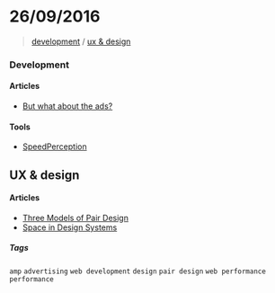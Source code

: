 # 26/09/2016

> [development](#development) / [ux & design](ux--design)

### Development

#### Articles
- [But what about the ads?](https://medium.com/@cramforce/but-what-about-the-ads-bfe5025b6606#.1pl2vu6by/)

#### Tools
- [SpeedPerception](http://speedperception.meteorapp.com/)


## UX & design

#### Articles
- [Three Models of Pair Design](https://uxdesign.cc/three-models-of-pair-design-f75e3b29a51a#.2ur5ehwc4)
- [Space in Design Systems](https://medium.com/eightshapes-llc/space-in-design-systems-188bcbae0d62#.kdon8zjvl)

##### Tags

`amp` `advertising` `web development` `design` `pair design` `web performance` `performance`
